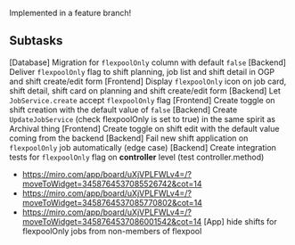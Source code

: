 Implemented in a feature branch!

## Subtasks
[Database] Migration for `flexpoolOnly` column with default `false`
[Backend] Deliver `flexpoolOnly` flag to shift planning, job list and shift detail in OGP and shift create/edit form
	[Frontend] Display `flexpoolOnly` icon on job card, shift detail, shift card on planning and shift create/edit form
[Backend] Let `JobService.create` accept `flexpoolOnly` flag
[Frontend] Create toggle on shift creation with the default value of `false`
[Backend] Create `UpdateJobService` (check flexpoolOnly is set to true) in the same spirit as Archival thing
[Frontend] Create toggle on shift edit with the default value coming from the backend
[Backend] Fail new shift application on `flexpoolOnly` job automatically (edge case)
[Backend] Create integration tests for `flexpoolOnly` flag on **controller** level (test controller.method)
- https://miro.com/app/board/uXjVPLFWLv4=/?moveToWidget=3458764537085526742&cot=14
- https://miro.com/app/board/uXjVPLFWLv4=/?moveToWidget=3458764537085770802&cot=14
- https://miro.com/app/board/uXjVPLFWLv4=/?moveToWidget=3458764537086001542&cot=14
[App] hide shifts for flexpoolOnly jobs from non-members of flexpool